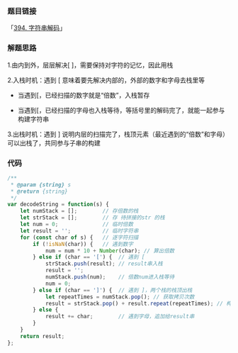 ### 题目链接

「[394. 字符串解码](https://leetcode.cn/problems/decode-string/)」

### 解题思路

1.由内到外，层层解决[ ]，需要保持对字符的记忆，因此用栈

2.入栈时机：遇到 [ 意味着要先解决内部的，外部的数字和字母去栈里等

* 当遇到[，已经扫描的数字就是“倍数”，入栈暂存

* 当遇到[，已经扫描的字母也入栈等待，等括号里的解码完了，就能一起参与构建字符串

3.出栈时机：遇到 ] 说明内层的扫描完了，栈顶元素（最近遇到的“倍数”和字母）可以出栈了，共同参与子串的构建

### 代码

```javascript
/**
 * @param {string} s
 * @return {string}
 */
var decodeString = function(s) {
    let numStack = [];        // 存倍数的栈
    let strStack = [];        // 存 待拼接的str 的栈
    let num = 0;              // 临时倍数
    let result = '';          // 临时字符串
    for (const char of s) {   // 逐字符扫描
        if (!isNaN(char)) {   // 遇到数字
            num = num * 10 + Number(char); // 算出倍数
        } else if (char == '[') {  // 遇到 [
            strStack.push(result); // result串入栈
            result = '';           
            numStack.push(num);    // 倍数num进入栈等待
            num = 0;               
        } else if (char == ']') {  // 遇到 ]，两个栈的栈顶出栈
            let repeatTimes = numStack.pop(); // 获取拷贝次数
            result = strStack.pop() + result.repeat(repeatTimes); // 构建子串
        } else {                   
            result += char;        // 遇到字母，追加给result串
        }
    }
    return result;
};
```

